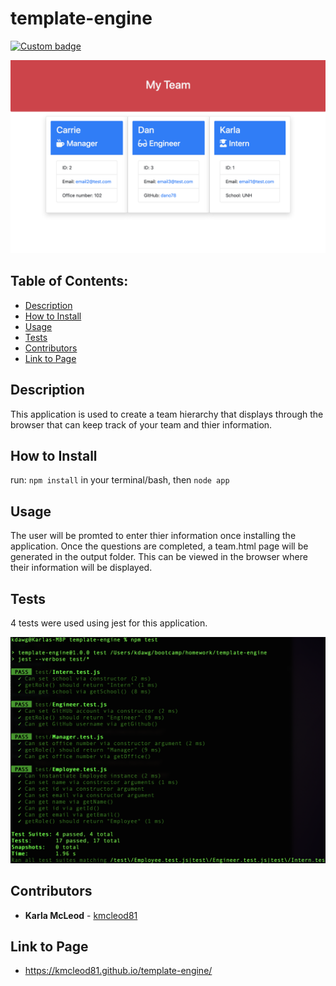 # template-engine


[![Custom badge](https://img.shields.io/badge/License-Karla-red.svg)](https://shields.io/)

![Template Engine](./Assets/templateEngine.png)

## Table of Contents:
* [Description](#Description)
* [How to Install](#How-to-Install)
* [Usage](#Usage)
* [Tests](#Tests)
* [Contributors](#Contributors)
* [Link to Page](#Link-to-Page)

## Description
This application is used to create a team hierarchy that displays through the browser that can keep track of your team and thier information.

## How to Install
run: `npm install` in your terminal/bash, then `node app`

## Usage
The user will be promted to enter thier information once installing the application. Once the questions are completed, a team.html page will be generated in the output folder. This can be viewed in the browser where their information will be displayed.

## Tests
4 tests were used using jest for this application.

![Template Engine](./Assets/tests.png)

## Contributors
* **Karla McLeod** - [kmcleod81](https://github.com/kmcleod81)

## Link to Page
* https://kmcleod81.github.io/template-engine/